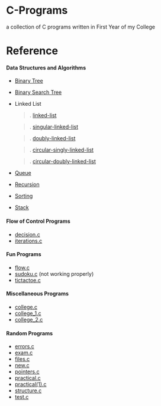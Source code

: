 
# C-Programs

 a collection of C programs written in First Year of my College

# Reference

#### Data Structures and Algorithms

- [Binary Tree](https://github.com/akkshayTandon/C-Programs/blob/main/Programs/binary-tree.c)
- [Binary Search Tree](https://github.com/akkshayTandon/C-Programs/blob/main/Programs/binary-search-tree.c)
- Linked List
    > . [linked-list]()

    > . [singular-linked-list]()

    > . [doubly-linked-list]()

    > . [circular-singly-linked-list](https://github.com/akkshayTandon/C-Programs/blob/main/Programs/circular-singly-linked-list.c)

    > . [circular-doubly-linked-list](https://github.com/akkshayTandon/C-Programs/blob/main/Programs/circular-doubly-linked-list.c)

- [Queue](https://github.com/akkshayTandon/C-Programs/blob/main/Programs/queue.c)
- [Recursion](https://github.com/akkshayTandon/C-Programs/blob/main/Programs/recursion.c)
- [Sorting](https://github.com/akkshayTandon/C-Programs/blob/main/Programs/sorting.c)
- [Stack](https://github.com/akkshayTandon/C-Programs/blob/main/Programs/stack.c)

#### Flow of Control Programs

- [decision.c](https://github.com/akkshayTandon/C-Programs/blob/main/Programs/decision.c)
- [iterations.c](https://github.com/akkshayTandon/C-Programs/blob/main/Programs/iterations.c)

#### Fun Programs

- [flow.c](https://github.com/akkshayTandon/C-Programs/blob/main/Programs/flow.c)
- [sudoku.c](https://github.com/akkshayTandon/C-Programs/blob/main/Programs/sudoku.c) (not working properly)
- [tictactoe.c](https://github.com/akkshayTandon/C-Programs/blob/main/Programs/tictactoe.c)

#### Miscellaneous Programs

- [college.c](https://github.com/akkshayTandon/C-Programs/blob/main/Programs/college.c)
- [college_1.c](https://github.com/akkshayTandon/C-Programs/blob/main/Programs/college_1.c)
- [college_2.c](https://github.com/akkshayTandon/C-Programs/blob/main/Programs/college_2.c)

#### Random Programs

- [errors.c](https://github.com/akkshayTandon/C-Programs/blob/main/Programs/errors.c)
- [exam.c](https://github.com/akkshayTandon/C-Programs/blob/main/Programs/exam.c)
- [files.c](https://github.com/akkshayTandon/C-Programs/blob/main/Programs/files.c)
- [new.c](https://github.com/akkshayTandon/C-Programs/blob/main/Programs/new.c)
- [pointers.c](https://github.com/akkshayTandon/C-Programs/blob/main/Programs/pointers.c)
- [practical.c](https://github.com/akkshayTandon/C-Programs/blob/main/Programs/practical.c)
- [practical(1).c](https://github.com/akkshayTandon/C-Programs/blob/main/Programs/practical(1).c)
- [structure.c](https://github.com/akkshayTandon/C-Programs/blob/main/Programs/structure.c)
- [test.c](https://github.com/akkshayTandon/C-Programs/blob/main/Programs/test.c)

